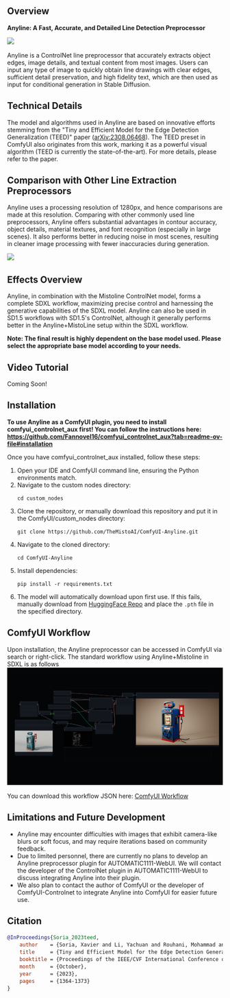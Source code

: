 ## Overview

**Anyline: A Fast, Accurate, and Detailed Line Detection Preprocessor**

![](examples/intro.png)

Anyline is a ControlNet line preprocessor that accurately extracts object edges, image details, and textual content from most images. Users can input any type of image to quickly obtain line drawings with clear edges, sufficient detail preservation, and high fidelity text, which are then used as input for conditional generation in Stable Diffusion.

## Technical Details

The model and algorithms used in Anyline are based on innovative efforts stemming from the "Tiny and Efficient Model for the Edge Detection Generalization (TEED)" paper ([arXiv:2308.06468](https://arxiv.org/abs/2308.06468)). The TEED preset in ComfyUI also originates from this work, marking it as a powerful visual algorithm (TEED is currently the state-of-the-art). For more details, please refer to the paper.

## Comparison with Other Line Extraction Preprocessors

Anyline uses a processing resolution of 1280px, and hence comparisons are made at this resolution. Comparing with other commonly used line preprocessors, Anyline offers substantial advantages in contour accuracy, object details, material textures, and font recognition (especially in large scenes). It also performs better in reducing noise in most scenes, resulting in cleaner image processing with fewer inaccuracies during generation.

![](examples/comparison.png)

## Effects Overview

Anyline, in combination with the Mistoline ControlNet model, forms a complete SDXL workflow, maximizing precise control and harnessing the generative capabilities of the SDXL model. Anyline can also be used in SD1.5 workflows with SD1.5's ControlNet, although it generally performs better in the Anyline+MistoLine setup within the SDXL workflow.

**Note: The final result is highly dependent on the base model used. Please select the appropriate base model according to your needs.**

## Video Tutorial

Coming Soon!

## Installation

**To use Anyline as a ComfyUI plugin, you need to install comfyui_controlnet_aux first! You can follow the instructions here: https://github.com/Fannovel16/comfyui_controlnet_aux?tab=readme-ov-file#installation**

Once you have comfyui_controlnet_aux installed, follow these steps:

1. Open your IDE and ComfyUI command line, ensuring the Python environments match.
2. Navigate to the custom nodes directory:
   ```
   cd custom_nodes
   ```
3. Clone the repository, or manually download this repository and put it in the ComfyUI/custom_nodes directory:
   ```
   git clone https://github.com/TheMistoAI/ComfyUI-Anyline.git
   ```
4. Navigate to the cloned directory:
   ```
   cd ComfyUI-Anyline
   ```
5. Install dependencies:
   ```
   pip install -r requirements.txt
   ```
6. The model will automatically download upon first use. If this fails, manually download from [HuggingFace Repo](https://huggingface.co/TheMistoAI/MistoLine/tree/main/Anyline) and place the `.pth` file in the specified directory.

## ComfyUI Workflow

Upon installation, the Anyline preprocessor can be accessed in ComfyUI via search or right-click. The standard workflow using Anyline+Mistoline in SDXL is as follows  
![Anyline+MistoLine](examples/Anyline%2BMistoLine_workflow.jpg)

You can download this workflow JSON here: [ComfyUI Workflow](Anyline%2BMistoLine_ComfyUI_workflow.json)

## Limitations and Future Development

- Anyline may encounter difficulties with images that exhibit camera-like blurs or soft focus, and may require iterations based on community feedback.
- Due to limited personnel, there are currently no plans to develop an Anyline preprocessor plugin for AUTOMATIC1111-WebUI. We will contact the developer of the ControlNet plugin in AUTOMATIC1111-WebUI to discuss integrating Anyline into their plugin.
- We also plan to contact the author of ComfyUI or the developer of ComfyUI-Controlnet to integrate Anyline into ComfyUI for easier future use.

## Citation

```bibtex
@InProceedings{Soria_2023teed,
    author    = {Soria, Xavier and Li, Yachuan and Rouhani, Mohammad and Sappa, Angel D.},
    title     = {Tiny and Efficient Model for the Edge Detection Generalization},
    booktitle = {Proceedings of the IEEE/CVF International Conference on Computer Vision (ICCV) Workshops},
    month     = {October},
    year      = {2023},
    pages     = {1364-1373}
}
```
